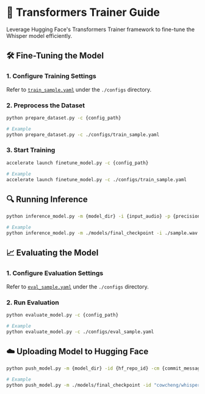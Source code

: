# 🎯 Transformers Trainer Guide

Leverage Hugging Face's Transformers Trainer framework to fine-tune the Whisper model efficiently.

## 🛠 Fine-Tuning the Model

### 1. Configure Training Settings

Refer to [`train_sample.yaml`](./configs/train_sample.yaml) under the `./configs` directory.

### 2. Preprocess the Dataset

```bash
python prepare_dataset.py -c {config_path}

# Example
python prepare_dataset.py -c ./configs/train_sample.yaml
```

### 3. Start Training

```bash
accelerate launch finetune_model.py -c {config_path}

# Example
accelerate launch finetune_model.py -c ./configs/train_sample.yaml 
```

## 🔍 Running Inference

```bash
python inference_model.py -m {model_dir} -i {input_audio} -p {precision|{fp16,bf16,fp32}}

# Example
python inference_model.py -m ./models/final_checkpoint -i ./sample.wav -p bf16
```

## 📈 Evaluating the Model

### 1. Configure Evaluation Settings

Refer to [`eval_sample.yaml`](./configs/eval_sample.yaml) under the `./configs` directory.

### 2. Run Evaluation

```bash
python evaluate_model.py -c {config_path}

# Example
python evaluate_model.py -c ./configs/eval_sample.yaml
```

## ☁️ Uploading Model to Hugging Face

```bash
python push_model.py -m {model_dir} -id {hf_repo_id} -cm {commit_message} [--private]

# Example
python push_model.py -m ./models/final_checkpoint -id "cowcheng/whisper-tiny" -cm "Upload natively fine-tuned Whisper Tiny model" --private
```
